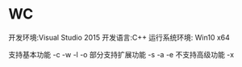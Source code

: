 # WC
开发环境:Visual Studio 2015 开发语言:C++ 运行系统环境: Win10 x64

支持基本功能 -c -w -l -o 部分支持扩展功能 -s -a -e 不支持高级功能 -x
